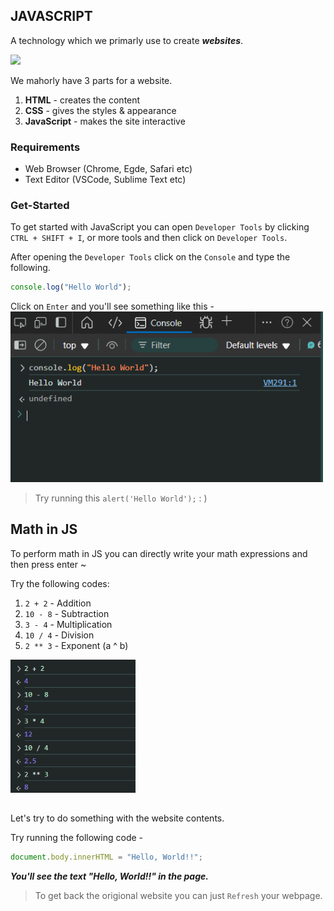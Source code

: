 ## JAVASCRIPT

A technology which we primarly use to create **_websites_**.

<img src="https://logonoid.com/images/javascript-logo.png" width="200px">

We mahorly have 3 parts for a website.

1. **HTML** - creates the content
2. **CSS** - gives the styles & appearance
3. **JavaScript** - makes the site interactive

### Requirements

- Web Browser (Chrome, Egde, Safari etc)
- Text Editor (VSCode, Sublime Text etc)

### Get-Started

To get started with JavaScript you can open `Developer Tools` by clicking `CTRL + SHIFT + I`, or more tools and then click on `Developer Tools`.

After opening the `Developer Tools` click on the `Console` and type the following.

```js
console.log("Hello World");
```

Click on `Enter` and you'll see something like this -
<img src="./assets/notes/developer-tools-hello-world.png" width="500px">

> Try running this `alert('Hello World');` : )

## Math in JS

To perform math in JS you can directly write your math expressions and then press enter ~

Try the following codes:

1. `2 + 2` - Addition
2. `10 - 8` - Subtraction
3. `3 - 4` - Multiplication
4. `10 / 4` - Division
5. `2 ** 3` - Exponent (a ^ b)

<img src="./assets/notes/maths-in-browser.png" width="200px">

## <!-- Let's do something interesting -->

Let's try to do something with the website contents.

Try running the following code -

```js
document.body.innerHTML = "Hello, World!!";
```

**_You'll see the text "Hello, World!!" in the page._**

> To get back the origional website you can just `Refresh` your webpage.
